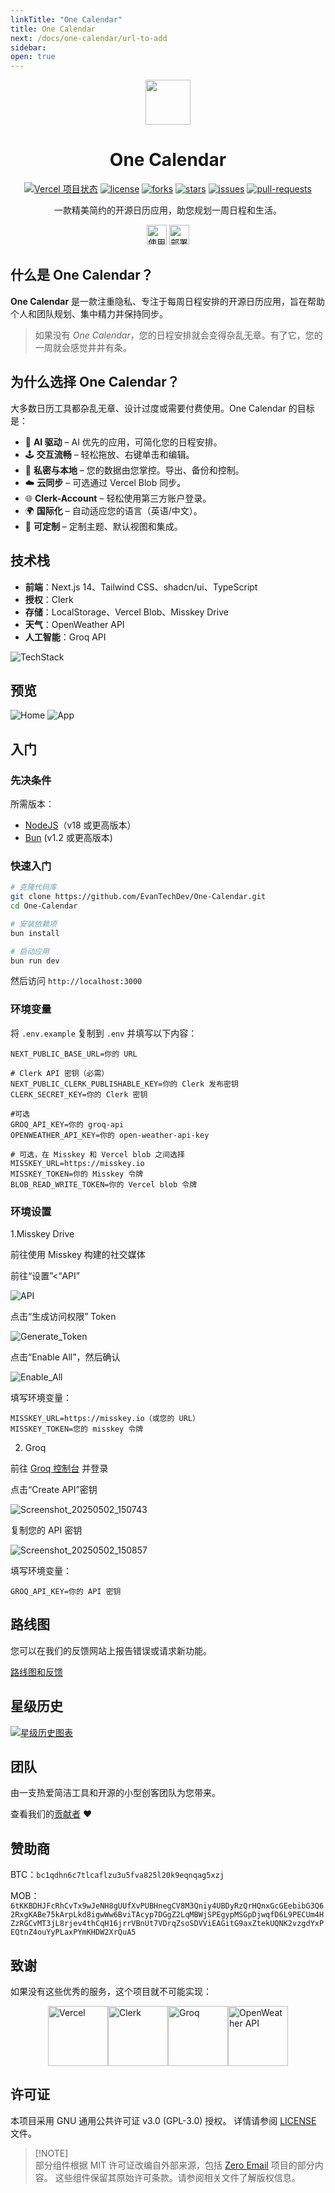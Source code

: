 ```yaml
---
linkTitle: "One Calendar"
title: One Calendar
next: /docs/one-calendar/url-to-add
sidebar:
open: true
---
```


<div align="center">
<img src="https://calendar.xyehr.cn/icon.svg" width="72">

# One Calendar

<p>

<a href="https://vercel.com/tech-art/one-calendar" target="_blank"><img src="https://vercelbadge.vercel.app/api/EvanTechDev/One-Calendar?style=flat-square" alt="Vercel 项目状态"></a>
<a href="https://github.com/EvanTechDev/One-Calendar/blob/master/LICENSE" target="blank"><img src="https://img.shields.io/github/license/EvanTechDev/One-Calendar?style=flat-square" alt="license"></a>
<a href="https://github.com/EvanTechDev/One-Calendar/fork" target="blank"><img src="https://img.shields.io/github/forks/EvanTechDev/One-Calendar?style=flat-square" alt="forks"></a>
<a href="https://github.com/EvanTechDev/One-Calendar/stargazers" target="blank"><img src="https://img.shields.io/github/stars/EvanTechDev/One-Calendar?style=flat-square" alt="stars"></a>
<a href="https://github.com/EvanTechDev/One-Calendar/issues" target="blank"><img src="https://img.shields.io/github/issues/EvanTechDev/One-Calendar?style=flat-square" alt="issues"></a>
<a href="https://github.com/EvanTechDev/One-Calendar/pulls" target="blank"><img src="https://img.shields.io/github/issues-pr/EvanTechDev/One-Calendar?style=flat-square" alt="pull-requests"></a>

</p>

一款精美简约的开源日历应用，助您规划一周日程和生活。

<a href="https://vercel.com/new/clone?repository-url=https://github.com/EvanTechDev/One-Calendar&env=NEXT_PUBLIC_BASE_URL,NEXT_PUBLIC_CLERK_PUBLISHABLE_KEY,CLERK_SECRET_KEY,OPENWEATHER_API_KEY,BLOB_READ_WRITE_TOKEN&project-name=one-calendar&repo-name=one-calendar" style="display: inline-block;"><img src="https://vercel.com/button" alt="使用 Vercel 部署" style="height: 32px;"></a>
<a href="https://app.netlify.com/start/deploy?repository=https://github.com/EvanTechDev/One-Calendar" style="display: inline-block;"><img src="https://www.netlify.com/img/deploy/button.svg" alt="部署到 Netlify" style="height: 32px;"></a>

</div>

## 什么是 One Calendar？

**One Calendar** 是一款注重隐私、专注于每周日程安排的开源日历应用，旨在帮助个人和团队规划、集中精力并保持同步。

> 如果没有 *One Calendar*，您的日程安排就会变得杂乱无章。有了它，您的一周就会感觉井井有条。

## 为什么选择 One Calendar？

大多数日历工具都杂乱无章、设计过度或需要付费使用。One Calendar 的目标是：

- 🧠 **AI 驱动** – AI 优先的应用，可简化您的日程安排。
- 🕹 **交互流畅** – 轻松拖放、右键单击和编辑。
- 🔐 **私密与本地** – 您的数据由您掌控。导出、备份和控制。
- ☁️ **云同步** – 可选通过 Vercel Blob 同步。
- 🌐 **Clerk-Account** – 轻松使用第三方账户登录。
- 🌍 **国际化** – 自动适应您的语言（英语/中文）。
- 🧱 **可定制** – 定制主题、默认视图和集成。

## 技术栈

- **前端**：Next.js 14、Tailwind CSS、shadcn/ui、TypeScript
- **授权**：Clerk
- **存储**：LocalStorage、Vercel Blob、Misskey Drive
- **天气**：OpenWeather API
- **人工智能**：Groq API

![TechStack](https://skills-icons.vercel.app/api/icons?i=nextjs,ts,tailwindcss,shadcnui,clerk,groq,vercel,openweather,bun)

## 预览

![Home](https://calendar.xyehr.cn/Home.jpg)
![App](https://calendar.xyehr.cn/Banner.jpg)

## 入门

### 先决条件

所需版本：

- [NodeJS](https://nodejs.org)（v18 或更高版本）
- [Bun](https://bun.sh) (v1.2 或更高版本)

### 快速入门

```bash
# 克隆代码库
git clone https://github.com/EvanTechDev/One-Calendar.git
cd One-Calendar

# 安装依赖项
bun install

# 启动应用
bun run dev
```

然后访问 `http://localhost:3000`

### 环境变量

将 `.env.example` 复制到 `.env` 并填写以下内容：

```env
NEXT_PUBLIC_BASE_URL=你的 URL

# Clerk API 密钥（必需）
NEXT_PUBLIC_CLERK_PUBLISHABLE_KEY=你的 Clerk 发布密钥
CLERK_SECRET_KEY=你的 Clerk 密钥

#可选
GROQ_API_KEY=你的 groq-api
OPENWEATHER_API_KEY=你的 open-weather-api-key

# 可选，在 Misskey 和 Vercel blob 之间选择
MISSKEY_URL=https://misskey.io
MISSKEY_TOKEN=你的 Misskey 令牌
BLOB_READ_WRITE_TOKEN=你的 Vercel blob 令牌
```

### 环境设置

1.Misskey Drive

前往使用 Misskey 构建的社交媒体

前往“设置”<“API”

![API](https://github.com/user-attachments/assets/db9cead7-96a2-4fd7-8c0b-55429198aa91)

点击“生成访问权限” Token

![Generate_Token](https://github.com/user-attachments/assets/db068882-060d-4752-ac5e-7809dfb6a9b8)

点击“Enable All”，然后确认

![Enable_All](https://github.com/user-attachments/assets/58d445da-4133-4519-9e7e-8f4d62dd9116)

填写环境变量：

```env
MISSKEY_URL=https://misskey.io（或您的 URL）
MISSKEY_TOKEN=您的 misskey 令牌
```

2. Groq

前往 [Groq 控制台](https://console.groq.com) 并登录

点击“Create API”密钥

![Screenshot_20250502_150743](https://github.com/user-attachments/assets/1e8faf08-7afe-405e-83a7-01039de35338)

复制您的 API 密钥

![Screenshot_20250502_150857](https://github.com/user-attachments/assets/55374169-7f2b-480d-924f-80a46b014551)

填写环境变量：

```env
GROQ_API_KEY=你的 API 密钥
```

## 路线图

您可以在我们的反馈网站上报告错误或请求新功能。

[路线图和反馈](https://feedback.xyehr.cn)

## 星级历史

[![星级历史图表](https://api.star-history.com/svg?repos=EvanTechDev/One-Calendar&type=Date)](https://www.star-history.com/#EvanTechDev/One-Calendar&Date)

## 团队

由一支热爱简洁工具和开源的小型创客团队为您带来。

查看我们的[贡献者](https://github.com/EvanTechDev/One-Calendar/graphs/contributors) ❤️

## 赞助商

BTC：`bc1qdhn6c7tlcaflzu3u5fva825l20k9eqnqag5xzj`

MOB： `6tKKBDHJFcRhCvTx9wJeNH8gUUfXvPUBHnegCV8M3Qniy4UBDyRzQrHQnxGcGEebibG3Q62RxgKABe75kArpLkd8igwWw6BviTAcyp7DGgZ2LqMBWjSPEgypMSGpDjwqfD6L9PECUm4HZzRGCvMT3jL8rjev4thCqH16jrrVBnUt7VDrqZsoSDVViEAGitG9axZtekUQNK2vzgdYxPEQtnZ4ouYyPLaxPYmKHDW2XrQuA5`

## 致谢

如果没有这些优秀的服务，这个项目就不可能实现：

<div style="display: flex; justify-content: center;">
<a href="https://vercel.com" style="text-decoration: none;"><img src="https://github.com/user-attachments/assets/5107d47f-7ce9-425a-8e24-77c322205bd4" alt="Vercel" width="96"/></a>
<a href="https://clerk.com" style="text-decoration: none;"><img src="https://github.com/user-attachments/assets/6f9fa5d7-e0c2-4c14-aef9-e39bd0465e23" alt="Clerk" width="96"/></a>
<a href="https://groq.com" style="text-decoraion: none;"><img src="https://github.com/user-attachments/assets/650dc220-c0a7-4761-a7ce-2c24a7d75133" alt="Groq" width="96"></a>
<a href="https://openweathermap.org" style="text-decoration: none;"><img src="https://github.com/user-attachments/assets/d07ed7a1-c374-45f5-90fd-17c3de2a9098" alt="OpenWeather API" width="96"/></a>
</div>

## 许可证

本项目采用 GNU 通用公共许可证 v3.0 (GPL-3.0) 授权。
详情请参阅 [LICENSE](./LICENSE) 文件。

> [!NOTE]\
> 部分组件根据 MIT 许可证改编自外部来源，包括 [Zero Email](https://github.com/Mail-0/Zero) 项目的部分内容。
> 这些组件保留其原始许可条款。请参阅相关文件了解版权信息。
